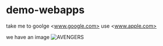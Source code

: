 # demo-webapps

take me to goolge <www.google.com>
use <www.apple.com>

we have an image ![AVENGERS](https://i.etsystatic.com/20369072/r/il/16828c/1947987879/il_1588xN.1947987879_f2pw.jpg)
